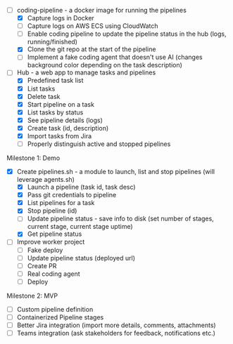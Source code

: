 - [ ] coding-pipeline - a docker image for running the pipelines
    - [x] Capture logs in Docker
    - [ ] Capture logs on AWS ECS using CloudWatch
    - [ ] Enable coding pipeline to update the pipeline status in the hub (logs, running/finished)
    - [x] Clone the git repo at the start of the pipeline
    - [ ] Implement a fake coding agent that doesn't use AI (changes background color depending on the task description)

- [ ] Hub - a web app to manage tasks and pipelines
    - [x] Predefined task list
    - [x] List tasks
    - [x] Delete task
    - [x] Start pipeline on a task
    - [x] List tasks by status
    - [x] See pipeline details (logs)
    - [x] Create task (id, description)
    - [x] Import tasks from Jira
    - [ ] Properly distinguish active and stopped pipelines

Milestone 1: Demo

- [x] Create pipelines.sh - a module to launch, list and stop pipelines (will leverage agents.sh)
    - [x] Launch a pipeline (task id, task desc)
    - [x] Pass git credentials to pipeline
    - [x] List pipelines for a task
    - [x] Stop pipeline (id)
    - [ ] Update pipeline status - save info to disk (set number of stages, current stage, current stage uptime)
    - [x] Get pipeline status

- [ ] Improve worker project
    - [ ] Fake deploy
    - [ ] Update pipeline status (deployed url)
    - [ ] Create PR
    - [ ] Real coding agent
    - [ ] Deploy

Milestone 2: MVP

- [ ] Custom pipeline definition
- [ ] Containerized Pipeline stages
- [ ] Better Jira integration (import more details, comments, attachments)
- [ ] Teams integration (ask stakeholders for feedback, notifications etc.)
